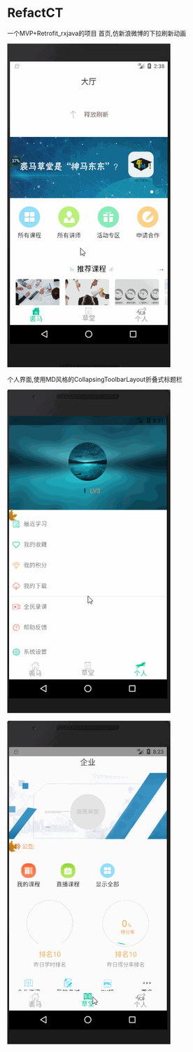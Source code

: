 # RefactCT
一个MVP+Retrofit_rxjava的项目
首页,仿新浪微博的下拉刷新动画


![image](https://github.com/kevin321happy/RefactCT/blob/master/app/gif/home.gif) 

个人界面,使用MD风格的CollapsingToolbarLayout折叠式标题栏


![image](https://github.com/kevin321happy/RefactCT/blob/master/app/gif/personal.gif) 



![image](https://github.com/kevin321happy/RefactCT/blob/master/app/gif/enterprise.gif) 
